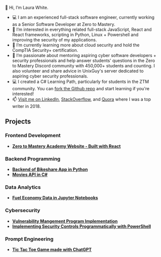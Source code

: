 👋 Hi, I’m Laura White. 

- 💻 I am an experienced full-stack software engineer, currently working as a Senior Software Developer at Zero to Mastery.
- 👀 I’m interested in everything related full-stack JavaScript, React and React frameworks, scripting in Python, Linux + Powershell and improving the security of my applications.
- 🌱 I’m currently learning more about cloud security and hold the CompTIA Security+ certification.
- 💞️ I’m passionate about mentoring aspiring cyber software developers + security professionals and help answer students' questions in the Zero to Mastery Discord community with 450,000+ students and counting. I also volunteer and share advice in UnixGuy's server dedicated to aspiring cyber security professionals.
- 💻 I created a C# Learning Path, particularly for students in the ZTM community. You can [fork the Github repo](https://github.com/l-white/c-sharp-path) and start learning if you're interested!
- 📫 [Visit me on LinkedIn](https://www.linkedin.com/in/laurawhite-softwareengineer/), [StackOverflow](https://stackoverflow.com/users/9430133/laura-white), and [Quora](https://www.quora.com/profile/Laura-White-28) where I was a top writer in 2018.

<!---
l-white/l-white is a ✨ special ✨ repository because its `README.md` (this file) appears on your GitHub profile.
You can click the Preview link to take a look at your changes.
--->

## Projects

### Frontend Development
- **[Zero to Mastery Academy Website - Built with React](https://zerotomastery.io)**

### Backend Programming
- **[Backend of Bikeshare App in Python](https://github.com/l-white/python-bikeshare-project)**
- **[Movies API in C#](https://github.com/l-white/movies-api)**

### Data Analytics
- **[Fuel Economy Data in Jupyter Notebooks](https://github.com/l-white/fuel-economy-data-analysis)**

### Cybersecurity
- **[Vulnerability Mangement Program Implementation](https://github.com/l-white/vulnerability-management-program/tree/main)**
- **[Implementing Security Controls Programmatically with PowerShell](https://github.com/l-white/vulnerability-remediation-with-powershell)**

### Prompt Engineering
- **[Tic Tac Toe Game made with ChatGPT](https://github.com/l-white/prompt-game)**
